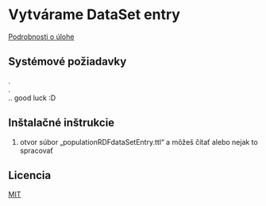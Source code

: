# Vytvárame DataSet entry

[Podrobnosti o úlohe](https://skoda.projekty.ms.mff.cuni.cz/ndbi046/seminars/05-vocabulary.html) 

## Systémové požiadavky

. <br>
. <br>
.. good luck :D

## Inštalačné inštrukcie

1) otvor súbor „populationRDFdataSetEntry.ttl“ a môžeš čítať alebo nejak to spracovať

## Licencia

[MIT](https://github.com/DonRiccardo/UvoddoDatovehoInzenyrstvi/blob/7389cb6ea0da073a816ceb57d915f6c523869e2f/ukol04/license.txt)
